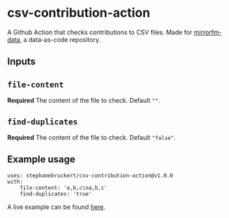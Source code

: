 # csv-contribution-action

A Github Action that checks contributions to CSV files.
Made for [mirrorfm-data](https://github.com/mirrorfm/mirrorfm-data), a data-as-code repository.

## Inputs

## `file-content`

**Required** The content of the file to check. Default `""`.

## `find-duplicates`

**Required** The content of the file to check. Default `"false"`.

## Example usage

    uses: stephanebruckert/csv-contribution-action@v1.0.0
    with:
        file-content: 'a,b,c\na,b,c'
        find-duplicates: 'true'

A live example can be found [here](https://github.com/mirrorfm/mirrorfm-data/blob/master/.github/workflows/csv-lint.yml).
